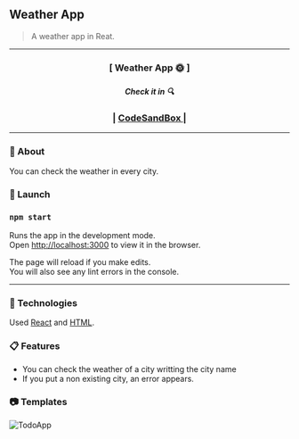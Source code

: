 ## Weather App

 > A weather app in Reat.

 ***

 <div align="center">
    <h3>[ Weather App 🌞 ]<h3>
    <h5>Check it in 🔍</h5>
    <h3>
        <span> | </span>
         <a href="https://codesandbox.io/s/github/le4nnt0nn/first-react-project">
            CodeSandBox
        </a>
        <span> | </span>
    </h3>
</div>

***

### 📄 About 

You can check the weather in every city. 

### 🚀 Launch

### `npm start`

Runs the app in the development mode.\
Open [http://localhost:3000](http://localhost:3000) to view it in the browser.

The page will reload if you make edits.\
You will also see any lint errors in the console.


***

### 🧪 Technologies

Used [React](https://es.reactjs.org/ "React Documentation") and [HTML](https://www.w3schools.com/html/ "HTML Documentation").


### 📋 Features

* You can check the weather of a city writting the city name
* If you put a non existing city, an error appears. 
 
### 📷 Templates

![TodoApp](./docs/todoApp.PNG "TodoApp View")

